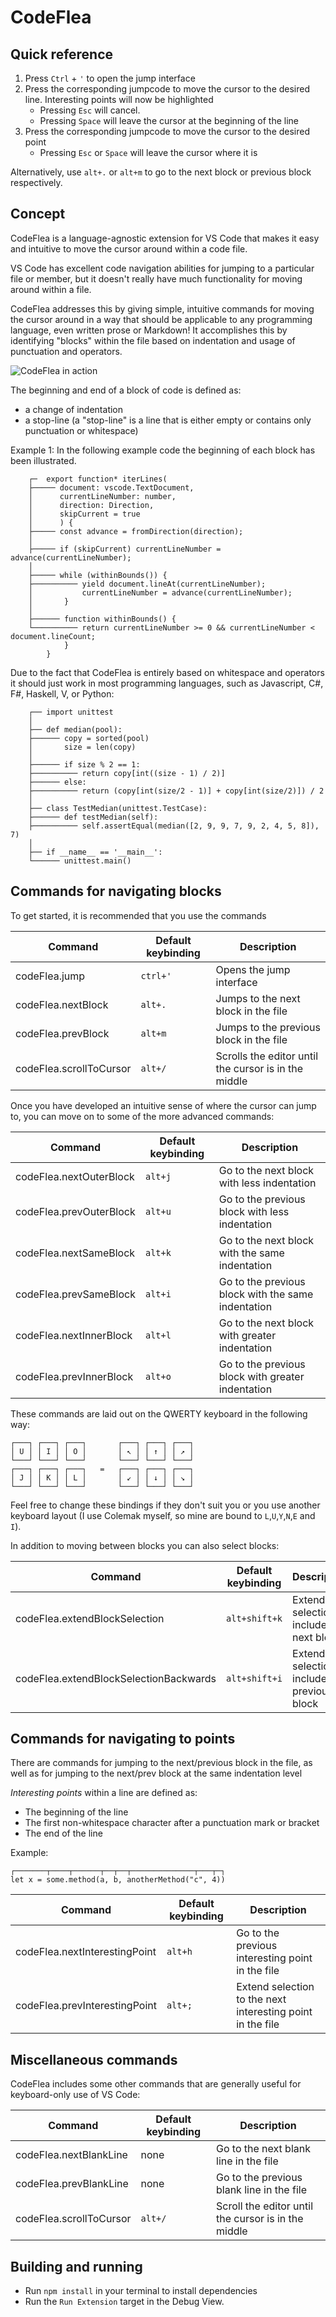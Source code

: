 # CodeFlea

## Quick reference

1. Press `Ctrl` + `'` to open the jump interface
1. Press the corresponding jumpcode to move the cursor to the desired line. Interesting points will now be highlighted
   - Pressing `Esc` will cancel.
   - Pressing `Space` will leave the cursor at the beginning of the line
1. Press the corresponding jumpcode to move the cursor to the desired point
   - Pressing `Esc` or `Space` will leave the cursor where it is

Alternatively, use `alt+.` or `alt+m` to go to the next block or previous block respectively.

## Concept

CodeFlea is a language-agnostic extension for VS Code that makes it easy and intuitive to move the cursor around within a code file.

VS Code has excellent code navigation abilities for jumping to a particular file or member, but it doesn't really have much functionality for moving around within a file.

CodeFlea addresses this by giving simple, intuitive commands for moving the cursor around in a way that should be applicable to any programming language, even written prose or Markdown! It accomplishes this by identifying "blocks" within the file based on indentation and usage of punctuation and operators.

![CodeFlea in action](https://raw.githubusercontent.com/Richiban/CodeFlea/main/docs/jump-interface.gif)

The beginning and end of a block of code is defined as:

- a change of indentation
- a stop-line (a "stop-line" is a line that is either empty or contains only punctuation or whitespace)

Example 1: In the following example code the beginning of each block has been illustrated.

```
    ┌─  export function* iterLines(
    ├───── document: vscode.TextDocument,
    │      currentLineNumber: number,
    │      direction: Direction,
    │      skipCurrent = true
    │      ) {
    ├───── const advance = fromDirection(direction);
    │
    ├───── if (skipCurrent) currentLineNumber = advance(currentLineNumber);
    │
    ├───── while (withinBounds()) {
    ├────────── yield document.lineAt(currentLineNumber);
    │           currentLineNumber = advance(currentLineNumber);
    │       }
    │
    ├────── function withinBounds() {
    └────────── return currentLineNumber >= 0 && currentLineNumber < document.lineCount;
            }
        }
```

Due to the fact that CodeFlea is entirely based on whitespace and operators it should just work in most programming languages, such as Javascript, C#, F#, Haskell, V, or Python:

```
    ┌── import unittest
    │
    ├── def median(pool):
    ├────── copy = sorted(pool)
    │       size = len(copy)
    │
    ├────── if size % 2 == 1:
    ├────────── return copy[int((size - 1) / 2)]
    ├────── else:
    ├────────── return (copy[int(size/2 - 1)] + copy[int(size/2)]) / 2
    │
    ├── class TestMedian(unittest.TestCase):
    ├────── def testMedian(self):
    ├────────── self.assertEqual(median([2, 9, 9, 7, 9, 2, 4, 5, 8]), 7)
    │
    ├── if __name__ == '__main__':
    └────── unittest.main()
```

## Commands for navigating blocks

To get started, it is recommended that you use the commands

| Command                 | Default keybinding | Description                                          |
| ----------------------- | ------------------ | ---------------------------------------------------- |
| codeFlea.jump           | `ctrl+'`           | Opens the jump interface                             |
| codeFlea.nextBlock      | `alt+.`            | Jumps to the next block in the file                  |
| codeFlea.prevBlock      | `alt+m`            | Jumps to the previous block in the file              |
| codeFlea.scrollToCursor | `alt+/`            | Scrolls the editor until the cursor is in the middle |

Once you have developed an intuitive sense of where the cursor can jump to, you can move on to some of the more advanced commands:

| Command                 | Default keybinding | Description                                        |
| ----------------------- | ------------------ | -------------------------------------------------- |
| codeFlea.nextOuterBlock | `alt+j`            | Go to the next block with less indentation         |
| codeFlea.prevOuterBlock | `alt+u`            | Go to the previous block with less indentation     |
| codeFlea.nextSameBlock  | `alt+k`            | Go to the next block with the same indentation     |
| codeFlea.prevSameBlock  | `alt+i`            | Go to the previous block with the same indentation |
| codeFlea.nextInnerBlock | `alt+l`            | Go to the next block with greater indentation      |
| codeFlea.prevInnerBlock | `alt+o`            | Go to the previous block with greater indentation  |

These commands are laid out on the QWERTY keyboard in the following way:

```
┌───┐ ┌───┐ ┌───┐       ┌───┐ ┌───┐ ┌───┐
│ U │ │ I │ │ O │       │ ↖ │ │ ↑ │ │ ↗ │
└───┘ └───┘ └───┘       └───┘ └───┘ └───┘
┌───┐ ┌───┐ ┌───┐   =   ┌───┐ ┌───┐ ┌───┐
│ J │ │ K │ │ L │       │ ↙ │ │ ↓ │ │ ↘ │
└───┘ └───┘ └───┘       └───┘ └───┘ └───┘
```

Feel free to change these bindings if they don't suit you or you use another keyboard layout (I use Colemak myself, so mine are bound to `L`,`U`,`Y`,`N`,`E` and `I`).

In addition to moving between blocks you can also select blocks:

| Command                                | Default keybinding | Description                                    |
| -------------------------------------- | ------------------ | ---------------------------------------------- |
| codeFlea.extendBlockSelection          | `alt+shift+k`      | Extend selection to include the next block     |
| codeFlea.extendBlockSelectionBackwards | `alt+shift+i`      | Extend selection to include the previous block |

## Commands for navigating to points

There are commands for jumping to the next/previous block in the file, as well as for jumping to the next/prev block at the same indentation level

_Interesting points_ within a line are defined as:

- The beginning of the line
- The first non-whitespace character after a punctuation mark or bracket
- The end of the line

Example:

```
┌───────┬────┬──────┬──┬──┬──────────────┬───┬─┐
let x = some.method(a, b, anotherMethod("c", 4))

```

| Command                       | Default keybinding | Description                                                |
| ----------------------------- | ------------------ | ---------------------------------------------------------- |
| codeFlea.nextInterestingPoint | `alt+h`            | Go to the previous interesting point in the file           |
| codeFlea.prevInterestingPoint | `alt+;`            | Extend selection to the next interesting point in the file |

## Miscellaneous commands

CodeFlea includes some other commands that are generally useful for keyboard-only use of VS Code:

| Command                 | Default keybinding | Description                                         |
| ----------------------- | ------------------ | --------------------------------------------------- |
| codeFlea.nextBlankLine  | none               | Go to the next blank line in the file               |
| codeFlea.prevBlankLine  | none               | Go to the previous blank line in the file           |
| codeFlea.scrollToCursor | `alt+/`            | Scroll the editor until the cursor is in the middle |

## Building and running

- Run `npm install` in your terminal to install dependencies
- Run the `Run Extension` target in the Debug View.
